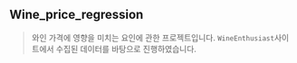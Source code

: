 ## Wine_price_regression
>와인 가격에 영향을 미치는 요인에 관한 프로젝트입니다. `WineEnthusiast`사이트에서 수집된 데이터를 바탕으로 진행하였습니다.
